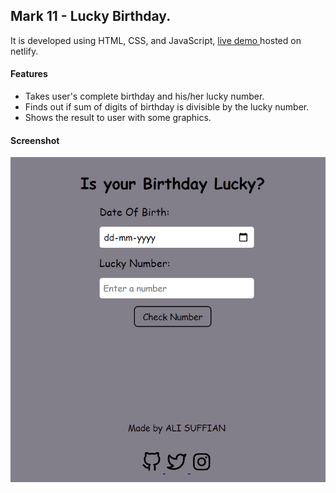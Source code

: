 ## Mark 11 - Lucky Birthday.
   
   
It is developed using HTML, CSS, and JavaScript, [live demo ](https://birthday-luckyyyy.netlify.app/) hosted on netlify.

#### Features 
- Takes user's complete birthday and his/her lucky number.
- Finds out if sum of digits of birthday is divisible by the lucky number.
- Shows the result to user with some graphics.

#### Screenshot
![screenshot](snapshot.PNG)
